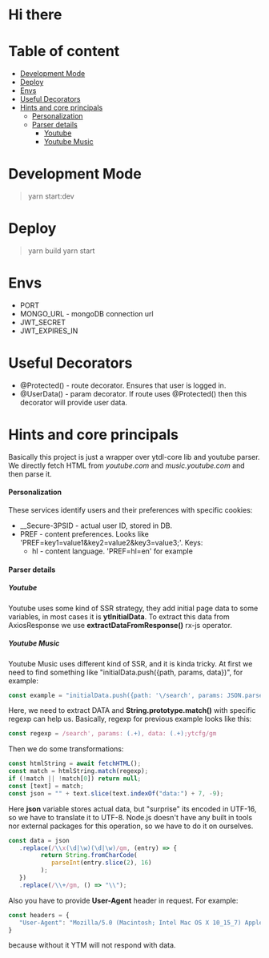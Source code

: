 # Hi there

# Table of content
 - [Development Mode](#development-mode)
 - [Deploy](#deploy)
 - [Envs](#envs)
 - [Useful Decorators](#useful-decorators)
 - [Hints and core principals](#hints-and-core-principals)
    - [Personalization](#personalization)
    - [Parser details](#parser-details)
       - [Youtube](#youtube)
       - [Youtube Music](#youtube-music)


# Development Mode
> yarn start:dev

# Deploy
> yarn build
> yarn start

# Envs
 - PORT
 - MONGO_URL - mongoDB connection url
 - JWT_SECRET
 - JWT_EXPIRES_IN

# Useful Decorators
 - @Protected() - route decorator. Ensures that user is logged in.
 - @UserData() - param decorator. If route uses @Protected() then this decorator will provide user data.

# Hints and core principals
Basically this project is just a wrapper over ytdl-core lib and youtube parser.
We directly fetch HTML from *youtube.com* and *music.youtube.com* and then parse it.

#### Personalization
These services identify users and their preferences with specific cookies:
 - __Secure-3PSID - actual user ID, stored in DB.
 - PREF - content preferences. Looks like 'PREF=key1=value1&key2=value2&key3=value3;'. Keys:
   - hl - content language. 'PREF=hl=en' for example

#### Parser details
##### Youtube
Youtube uses some kind of SSR strategy, they add initial page data to some variables, in most cases it is **ytInitialData**. 
To extract this data from AxiosResponse we use **extractDataFromResponse()** rx-js operator.

##### Youtube Music
Youtube Music uses different kind of SSR, and it is kinda tricky. 
At first we need to find something like "initialData.push({path, params, data})", for example:
```ts
const example = "initialData.push({path: '\/search', params: JSON.parse('\x7b\x22query\x22:\x22overdrive\x22\x7d'), data: '${DATA}'"
```
Here, we need to extract DATA and **String.prototype.match()** with specific regexp can help us.
Basically, regexp for previous example looks like this:
```ts
const regexp = /search', params: (.+), data: (.+);ytcfg/gm
```
Then we do some transformations:
```ts
const htmlString = await fetchHTML();
const match = htmlString.match(regexp);
if (!match || !match[0]) return null;
const [text] = match;
const json = "" + text.slice(text.indexOf("data:") + 7, -9);
```
Here **json** variable stores actual data, but "surprise" its encoded in UTF-16, so we have to translate it to UTF-8.
Node.js doesn't have any built in tools nor external packages for this operation, so we have to do it on ourselves.

```ts
const data = json
   .replace(/\\x(\d|\w)(\d|\w)/gm, (entry) => {
         return String.fromCharCode(
            parseInt(entry.slice(2), 16)
         );
   })
   .replace(/\\+/gm, () => "\\");
```

Also you have to provide **User-Agent** header in request. For example:
```ts
const headers = {
   "User-Agent": "Mozilla/5.0 (Macintosh; Intel Mac OS X 10_15_7) AppleWebKit/537.36 (KHTML, like Gecko) Chrome/100.0.4896.127 Safari/537.36"
}
```
because without it YTM will not respond with data.